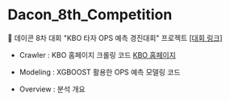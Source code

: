 # Dacon_8th_Competition
:medal_sports: 데이콘 8차 대회 "KBO 타자 OPS 예측 경진대회" 프로젝트 [[대회 링크]](https://dacon.io/competitions/official/62540/overview/)

- Crawler : KBO 홈페이지 크롤링 코드 [KBO 홈페이지](https://www.koreabaseball.com/Record/Player/HitterBasic/Basic1.aspx)

- Modeling : XGBOOST 활용한 OPS 예측 모델링 코드

- Overview : 분석 개요
